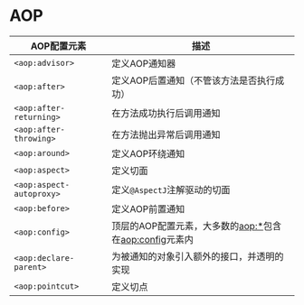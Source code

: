 # AOP

|AOP配置元素 | 描述 |
------------ | -------------
|`<aop:advisor>` | 定义AOP通知器|
|`<aop:after>`  | 定义AOP后置通知（不管该方法是否执行成功）|
|`<aop:after-returning>` | 在方法成功执行后调用通知|
|`<aop:after-throwing>` | 在方法抛出异常后调用通知|
|`<aop:around>` | 定义AOP环绕通知|
|`<aop:aspect>` | 定义切面|
|`<aop:aspect-autoproxy>` | 定义`@AspectJ`注解驱动的切面|
|`<aop:before>` | 定义AOP前置通知|
|`<aop:config>` | 顶层的AOP配置元素，大多数的<aop:*>包含在<aop:config>元素内|
|`<aop:declare-parent>` | 为被通知的对象引入额外的接口，并透明的实现|
|`<aop:pointcut>` | 定义切点|
